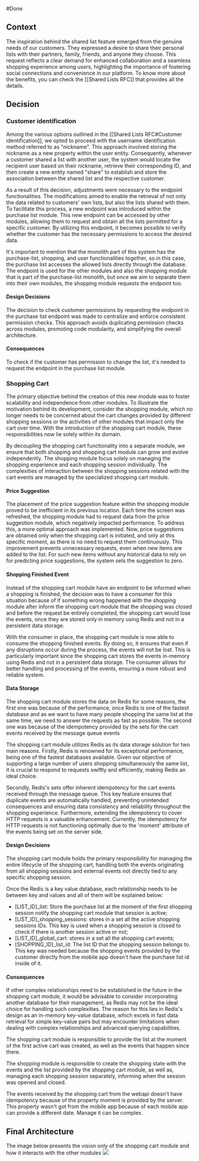 #Done 

## Context

The inspiration behind the shared list feature emerged from the genuine needs of our customers. They expressed a desire to share their personal lists with their partners, family, friends, and anyone they choose. This request reflects a clear demand for enhanced collaboration and a seamless shopping experience among users, highlighting the importance of fostering social connections and convenience in our platform. 
To know more about the benefits, you can check the [[Shared Lists RFC]] that provides all the details.

## Decision

### Customer identification

Among the various options outlined in the [[Shared Lists RFC#Customer identification]], we opted to proceed with the username identification method referred to as "nickname". This approach involved storing the nickname as a new property within the user entity. Consequently, whenever a customer shared a list with another user, the system would locate the recipient user based on their nickname, retrieve their corresponding ID, and then create a new entity named "share" to establish and store the association between the shared list and the respective customer.

As a result of this decision, adjustments were necessary to the endpoint functionalities. The modifications aimed to enable the retrieval of not only the data related to customers' own lists, but also the lists shared with them. To facilitate this process, a new endpoint was introduced within the purchase list module. This new endpoint can be accessed by other modules, allowing them to request and obtain all the lists permitted for a specific customer. By utilizing this endpoint, it becomes possible to verify whether the customer has the necessary permissions to access the desired data.

It's important to mention that the monolith part of this system has the purchase-list, shopping, and user functionalities together, so in this case, the purchase list accesses the allowed lists directly through the database. The endpoint is used for the other modules and also the shopping module that is part of the purchase-list monolith, but once we aim to separate them into their own modules, the shopping module requests the endpoint too.

#### Design Decisions 

The decision to check customer permissions by requesting the endpoint in the purchase list endpoint was made to centralize and enforce consistent permission checks. This approach avoids duplicating permission checks across modules, promoting code modularity, and simplifying the overall architecture.

#### Consequences

To check if the customer has permission to change the list, it's needed to request the endpoint in the purchase list module.

### Shopping Cart

The primary objective behind the creation of this new module was to foster scalability and independence from other modules. To illustrate the motivation behind its development, consider the shopping module, which no longer needs to be concerned about the cart changes provided by different shopping sessions or the activities of other modules that impact only the cart over time. With the introduction of the shopping cart module, these responsibilities now lie solely within its domain.

By decoupling the shopping cart functionality into a separate module, we ensure that both shopping and shopping cart module can grow and evolve independently. The shopping module focus solely on managing the shopping experience and each shopping session individually. The complexities of interaction between the shopping sessions related with the cart events are managed by the specialized shopping cart module.

#### Price Suggestion
  
The placement of the price suggestion feature within the shopping module proved to be inefficient in its previous location. Each time the screen was refreshed, the shopping module had to request data from the price suggestion module, which negatively impacted performance. To address this, a more optimal approach was implemented. Now, price suggestions are obtained only when the shopping cart is initiated, and only at this specific moment, as there is no need to request them continuously. This improvement prevents unnecessary requests, even when new items are added to the list. For such new items without any historical data to rely on for predicting price suggestions, the system sets the suggestion to zero.

#### Shopping Finished Event

Instead of the shopping cart module have an endpoint to be informed when a shopping is finished, the decision was to have a consumer for this situation because of if something wrong happened with the shopping module after inform the shopping cart module that the shopping was closed and before the request be entirely completed, the shopping cart would lose the events, once they are stored only in memory using Redis and not in a persistent data storage.

With the consumer in place, the shopping cart module is now able to consume the shopping finished events. By doing so, it ensures that even if any disruptions occur during the process, the events will not be lost. This is particularly important since the shopping cart stores the events in-memory using Redis and not in a persistent data storage. The consumer allows for better handling and processing of the events, ensuring a more robust and reliable system.

#### Data Storage

The shopping cart module stores the data on Redis for some reasons, the first one was because of the performance, once Redis is one of the fastest database and as we want to have many people shopping the same list at the same time, we need to answer the requests as fast as possible. The second one was because of the idempotency provided by the sets for the cart events received by the message queue events 

The shopping cart module utilizes Redis as its data storage solution for two main reasons. Firstly, Redis is renowned for its exceptional performance, being one of the fastest databases available. Given our objective of supporting a large number of users shopping simultaneously the same list, it is crucial to respond to requests swiftly and efficiently, making Redis an ideal choice.

Secondly, Redis's sets offer inherent idempotency for the cart events received through the message queue. This key feature ensures that duplicate events are automatically handled, preventing unintended consequences and ensuring data consistency and reliability throughout the shopping experience. Furthermore, extending the idempotency to cover HTTP requests is a valuable enhancement. Currently, the idempotency for HTTP requests is not functioning optimally due to the 'moment' attribute of the events being set on the server side.

#### Design Decisions 

The shopping cart module holds the primary responsibility for managing the entire lifecycle of the shopping cart, handling both the events originating from all shopping sessions and external events not directly tied to any specific shopping session.

Once the Redis is a key value database, each relationship needs to be between key and values and all of them will be explained below:
- [LIST_ID]\_list: Store the purchase list at the moment of the first shopping session notify the shopping cart module that session is active;
- [LIST_ID]\_shopping\_sessions: stores in a set all the active shopping sessions IDs. This key is used when a shopping session is closed to check if there is another session active or not;
- [LIST_ID]\_global\_cart: stores in a set all the shopping cart events;
- [SHOPPING_ID]\_list\_id: The list ID that the shopping session belongs to. This key was needed because the shopping events provided by the customer directly from the mobile app doesn't have the purchase list id inside of it.

#### Consequences

If other complex relationships need to be established in the future in the shopping cart module, it would be advisable to consider incorporating another database for their management, as Redis may not be the ideal choice for handling such complexities. The reason for this lies in Redis's design as an in-memory key-value database, which excels in fast data retrieval for simple key-value pairs but may encounter limitations when dealing with complex relationships and advanced querying capabilities.

The shopping cart module is responsible to provide the list at the moment of the first active cart was created, as well as the events that happen since there. 

The shopping module is responsible to create the shopping state with the events and the list provided by the shopping cart module, as well as, managing each shopping session separately, informing when the session was opened and closed.

The events received by the shopping cart from the webapi doesn't have idempotency because of the property moment is provided by the server. This property wasn't got from the mobile app because of each mobile app can provide a different date. Manage it can be complex.

## Final Architecture 

The image below presents the vision only of the shopping cart module and how it interacts with the other modules
<img src="https://github.com/gumberss/FinanceControlinatorDocs/assets/38296002/5acadbd7-63cf-46cb-be95-55f8c0664787"/>

 







